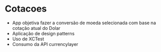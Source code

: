 # Cotacoes
- App objetiva fazer a conversão de moeda selecionada com base na cotação atual do Dolar
- Aplicação de design patterns
- Uso de XCTest
- Consumo da API currencylayer

